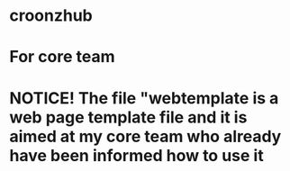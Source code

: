# croonzhub
# For core team
# NOTICE! The file "webtemplate is a web page template file and it is aimed at my core team who already have been informed how to use it
